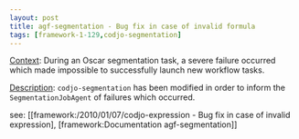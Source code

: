```yaml
---
layout: post
title: agf-segmentation - Bug fix in case of invalid formula
tags: [framework-1-129,codjo-segmentation]
---
```

<u>Context</u>:
During an Oscar segmentation task, a severe failure occurred which made impossible to successfully launch new workflow tasks.

<u>Description</u>:
```codjo-segmentation``` has been modified in order to inform the ```SegmentationJobAgent``` of failures which occurred.

see: [[framework:/2010/01/07/codjo-expression - Bug fix in case of invalid expression], [framework:Documentation agf-segmentation]]